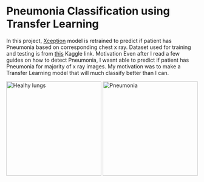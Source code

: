 # Pneumonia Classification using Transfer Learning
In this project, [Xception](https://arxiv.org/abs/1610.02357) model is retrained to predict if patient has Pneumonia based on corresponding chest x ray. Dataset used for training and testing is from [this](https://www.kaggle.com/paultimothymooney/chest-xray-pneumonia) Kaggle link. 
Motivation
Even after I read a few guides on how to detect Pneumonia, I wasnt able to predict if patient has Pneumonia for majority of x ray images. My motivation was to make a Transfer Learning model that will much classify better than I can.

<img src="https://user-images.githubusercontent.com/43140432/68776245-10e71d00-0630-11ea-900a-ad4298bcc6f1.jpeg" alt="Healhy lungs" width="250" height="250"> <img src="https://user-images.githubusercontent.com/43140432/68778091-f498af80-0632-11ea-9a8e-e6ed1c926f6a.jpeg" alt="Pneumonia" width="250" height="250">
